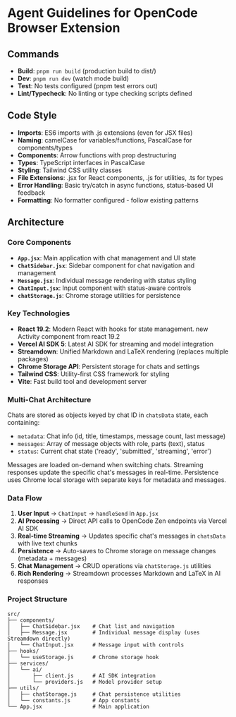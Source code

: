 # Agent Guidelines for OpenCode Browser Extension

## Commands
- **Build**: `pnpm run build` (production build to dist/)
- **Dev**: `pnpm run dev` (watch mode build)
- **Test**: No tests configured (pnpm test errors out)
- **Lint/Typecheck**: No linting or type checking scripts defined

## Code Style
- **Imports**: ES6 imports with .js extensions (even for JSX files)
- **Naming**: camelCase for variables/functions, PascalCase for components/types
- **Components**: Arrow functions with prop destructuring
- **Types**: TypeScript interfaces in PascalCase
- **Styling**: Tailwind CSS utility classes
- **File Extensions**: .jsx for React components, .js for utilities, .ts for types
- **Error Handling**: Basic try/catch in async functions, status-based UI feedback
- **Formatting**: No formatter configured - follow existing patterns

## Architecture

### Core Components
- **`App.jsx`**: Main application with chat management and UI state
- **`ChatSidebar.jsx`**: Sidebar component for chat navigation and management
- **`Message.jsx`**: Individual message rendering with status styling
- **`ChatInput.jsx`**: Input component with status-aware controls
- **`chatStorage.js`**: Chrome storage utilities for persistence

### Key Technologies
- **React 19.2**: Modern React with hooks for state management. new Activity component from react 19.2
- **Vercel AI SDK 5**: Latest AI SDK for streaming and model integration
- **Streamdown**: Unified Markdown and LaTeX rendering (replaces multiple packages)
- **Chrome Storage API**: Persistent storage for chats and settings
- **Tailwind CSS**: Utility-first CSS framework for styling
- **Vite**: Fast build tool and development server

### Multi-Chat Architecture
Chats are stored as objects keyed by chat ID in `chatsData` state, each containing:
- `metadata`: Chat info (id, title, timestamps, message count, last message)
- `messages`: Array of message objects with role, parts (text), status
- `status`: Current chat state ('ready', 'submitted', 'streaming', 'error')

Messages are loaded on-demand when switching chats. Streaming responses update the specific chat's messages in real-time. Persistence uses Chrome local storage with separate keys for metadata and messages.

### Data Flow
1. **User Input** → `ChatInput` → `handleSend` in `App.jsx`
2. **AI Processing** → Direct API calls to OpenCode Zen endpoints via Vercel AI SDK
3. **Real-time Streaming** → Updates specific chat's messages in `chatsData` with live text chunks
4. **Persistence** → Auto-saves to Chrome storage on message changes (metadata + messages)
5. **Chat Management** → CRUD operations via `chatStorage.js` utilities
6. **Rich Rendering** → Streamdown processes Markdown and LaTeX in AI responses

### Project Structure
```
src/
├── components/
│   ├── ChatSidebar.jsx    # Chat list and navigation
│   ├── Message.jsx        # Individual message display (uses Streamdown directly)
│   └── ChatInput.jsx      # Message input with controls
├── hooks/
│   └── useStorage.js      # Chrome storage hook
├── services/
│   └── ai/
│       ├── client.js      # AI SDK integration
│       └── providers.js   # Model provider setup
├── utils/
│   ├── chatStorage.js     # Chat persistence utilities
│   └── constants.js       # App constants
└── App.jsx                # Main application
```
